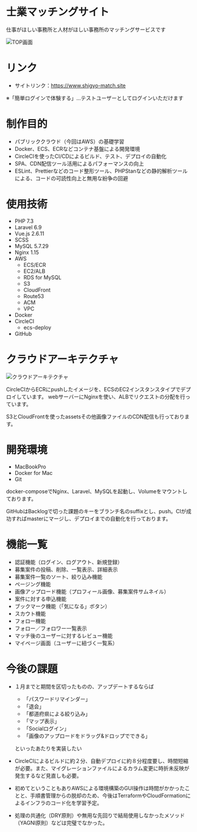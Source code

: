 # 士業マッチングサイト
仕事がほしい事務所と人材がほしい事務所のマッチングサービスです

![TOP画面](https://user-images.githubusercontent.com/47154781/58903541-a9ec4080-8740-11e9-8f59-56733b44169a.png)

# リンク
* サイトリンク：https://www.shigyo-match.site

※「簡単ログインで体験する」...テストユーザーとしてログインいただけます


# 制作目的
* パブリッククラウド（今回はAWS）の基礎学習
* Docker、ECS、ECRなどコンテナ基盤による開発環境
* CircleCIを使ったCI/CDによるビルド、テスト、デプロイの自動化
* SPA、CDN配信ツール活用によるパフォーマンスの向上
* ESLint、Prettierなどのコード整形ツール、PHPStanなどの静的解析ツールによる、コードの可読性向上と無用な紛争の回避

# 使用技術
* PHP 7.3
* Laravel 6.9
* Vue.js 2.6.11
* SCSS
* MySQL 5.7.29
* Nginx 1.15
* AWS
  * ECS/ECR
  * EC2/ALB
  * RDS for MySQL
  * S3
  * CloudFront
  * Route53
  * ACM
  * VPC
* Docker
* CircleCI
  * ecs-deploy
* GitHub

# クラウドアーキテクチャ
![クラウドアーキテクチャ](https://asset.shigyo-match.site/assets/ShigyoMatch.png)

CircleCIからECRにpushしたイメージを、ECSのEC2インスタンスタイプでデプロイしています。
webサーバーにNginxを使い、ALBでリクエストの分配を行っています。

S3とCloudFrontを使ったassetsその他画像ファイルのCDN配信も行っております。


# 開発環境
* MacBookPro
* Docker for Mac
* Git

docker-composeでNginx、Laravel、MySQLを起動し、Volumeをマウントしております。

GitHubはBacklogで切った課題のキーをブランチ名のsuffixとし、push。CIが成功すればmasterにマージし、デプロイまでの自動化を行っております。

# 機能一覧
* 認証機能（ログイン、ログアウト、新規登録）
* 募集案件の投稿、削除、一覧表示、詳細表示
* 募集案件一覧のソート、絞り込み機能
* ページング機能
* 画像アップロード機能（プロフィール画像、募集案件サムネイル）
* 案件に対する申込機能
* ブックマーク機能（「気になる」ボタン）
* スカウト機能
* フォロー機能
* フォロー／フォロワー一覧表示
* マッチ後のユーザーに対するレビュー機能
* マイページ画面（ユーザーに紐づく一覧系）

# 今後の課題
* １月までと期間を区切ったものの、アップデートするならば
  * 「パスワードリマインダー」
  * 「退会」
  * 「都道府県による絞り込み」
  * 「マップ表示」
  * 「Socialログイン」
  * 「画像のアップロードをドラッグ&ドロップでできる」
  
  といったあたりを実装したい
* CircleCIによるビルドに約２分、自動デプロイに約８分程度要し、時間短縮が必要。また、マイグレーションファイルによるカラム変更に時折未反映が発生するなど見直しも必要。
* 初めてということもありAWSによる環境構築のGUI操作は時間がかかったことと、手順書管理からの脱却のため、今後はTerraformやCloudFormationによるインフラのコード化を学習予定。
* 処理の共通化（DRY原則）や無用な先回りで結局使用しなかったメソッド（YAGNI原則）などは完璧でなかった。
